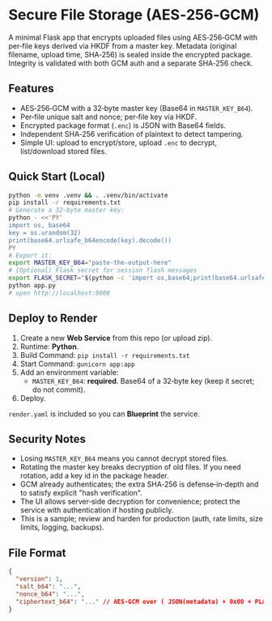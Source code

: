 # Secure File Storage (AES‑256‑GCM)

A minimal Flask app that encrypts uploaded files using AES‑256‑GCM with per‑file keys derived via HKDF from a master key. 
Metadata (original filename, upload time, SHA‑256) is sealed inside the encrypted package. Integrity is validated with both GCM auth and a separate SHA‑256 check.

## Features
- AES‑256‑GCM with a 32‑byte master key (Base64 in `MASTER_KEY_B64`).
- Per‑file unique salt and nonce; per‑file key via HKDF.
- Encrypted package format (`.enc`) is JSON with Base64 fields.
- Independent SHA‑256 verification of plaintext to detect tampering.
- Simple UI: upload to encrypt/store, upload `.enc` to decrypt, list/download stored files.

## Quick Start (Local)
```bash
python -m venv .venv && . .venv/bin/activate
pip install -r requirements.txt
# Generate a 32‑byte master key:
python - <<'PY'
import os, base64
key = os.urandom(32)
print(base64.urlsafe_b64encode(key).decode())
PY
# Export it:
export MASTER_KEY_B64="paste-the-output-here"
# (Optional) Flask secret for session flash messages
export FLASK_SECRET="$(python -c 'import os,base64;print(base64.urlsafe_b64encode(os.urandom(16)).decode())')"
python app.py
# open http://localhost:8000
```

## Deploy to Render
1. Create a new **Web Service** from this repo (or upload zip).
2. Runtime: **Python**.
3. Build Command: `pip install -r requirements.txt`
4. Start Command: `gunicorn app:app`
5. Add an environment variable:
   - `MASTER_KEY_B64`: **required**. Base64 of a 32‑byte key (keep it secret; do not commit).
6. Deploy.

`render.yaml` is included so you can **Blueprint** the service.

## Security Notes
- Losing `MASTER_KEY_B64` means you cannot decrypt stored files.
- Rotating the master key breaks decryption of old files. If you need rotation, add a key id in the package header.
- GCM already authenticates; the extra SHA‑256 is defense‑in‑depth and to satisfy explicit "hash verification".
- The UI allows server‑side decryption for convenience; protect the service with authentication if hosting publicly.
- This is a sample; review and harden for production (auth, rate limits, size limits, logging, backups).

## File Format
```json
{
  "version": 1,
  "salt_b64": "...",
  "nonce_b64": "...",
  "ciphertext_b64": "..." // AES‑GCM over ( JSON(metadata) + 0x00 + PLAINTEXT )
}
```

